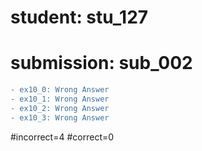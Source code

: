 # student: stu_127
# submission: sub_002

```diff
- ex10_0: Wrong Answer
- ex10_1: Wrong Answer
- ex10_2: Wrong Answer
- ex10_3: Wrong Answer
```
#incorrect=4
#correct=0
